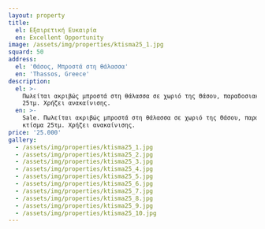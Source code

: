 ```yaml
---
layout: property
title:
  el: Εξαιρετική Ευκαιρία
  en: Excellent Opportunity
image: /assets/img/properties/ktisma25_1.jpg
squard: 50
address:
  el: 'Θάσος, Μπροστά στη θάλασσα'
  en: 'Thassos, Greece'
description:
  el: >-
    Πωλείται ακριβώς μπροστά στη θάλασσα σε χωριό της Θάσου, παραδοσιακό κτίσμα
    25τμ. Χρήζει ανακαίνισης.
  en: >-
    Sale. Πωλείται ακριβώς μπροστά στη θάλασσα σε χωριό της Θάσου, παραδοσιακό
    κτίσμα 25τμ. Χρήζει ανακαίνισης.
price: '25.000'
gallery:
  - /assets/img/properties/ktisma25_1.jpg
  - /assets/img/properties/ktisma25_2.jpg
  - /assets/img/properties/ktisma25_3.jpg
  - /assets/img/properties/ktisma25_4.jpg
  - /assets/img/properties/ktisma25_5.jpg
  - /assets/img/properties/ktisma25_6.jpg
  - /assets/img/properties/ktisma25_7.jpg
  - /assets/img/properties/ktisma25_8.jpg
  - /assets/img/properties/ktisma25_9.jpg
  - /assets/img/properties/ktisma25_10.jpg
---
```

 
